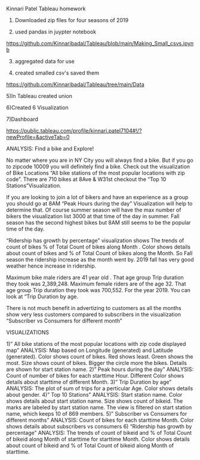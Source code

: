 Kinnari Patel Tableau homework

1) Downloaded zip files for four seasons of 2019

2) used pandas in juypter notebook

https://github.com/Kinnaribadal/Tableau/blob/main/Making_Small_csvs.ipynb

3) aggregated data for use

4) created smalled csv's saved them

https://github.com/Kinnaribadal/Tableau/tree/main/Data

5)In Tableau created union

6)Created 6 Visualization

7)Dashboard

https://public.tableau.com/profile/kinnari.patel7104#!/?newProfile=&activeTab=0

ANALYSIS: Find a bike and Explore! 
 
No matter where you are in NY City you will always find a bike. But if you go to zipcode 10009 you will definitely find a bike. Check out the visualization of  Bike Locations “All bike stations of the most popular locations with zip code”. There are 710 bikes at 8Ave & W31st checkout the “Top 10 Stations”Visualization. 
  
If you are looking to join a lot of bikers and have an experience as a group you should go at 8AM “Peak Hours during the day” Visualization will help to determine that. Of course summer season will have the max number of bikers the visualization list 3000 at that time of the day in summer. Fall season has the second highest bikes but 8AM still seems to be the popular time of the day. 
  
“Ridership has growth by percentage” visualization shows The trends of count of bikes  % of Total Count of bikes along Month . Color shows details about count of bikes and % of Total Count of bikes along the Month. So Fall season the ridership increase as the month went by. 2019 fall has very good weather hence increase in ridership. 
  
Maximum bike male riders are 41 year old . That age group Trip duration they took was 2,389,248. Maximum female riders are of the age 32. That age group Trip duration they took was 700,552.  For the year 2019. You can look at “Trip Duration by age. 
  
There is not much benefit in advertizing to customers as all the months show very less customers compared to subscribers in the visualization “Subscriber vs Consumers for different month” 
  
VISUALIZATIONS 
  
1)” All bike stations of the most popular locations with zip code displayed map” ANALYSIS: Map based on Longitude (generated) and Latitude (generated). Color shows count of bikes. Red shows least. Green shows the most. Size shows count of bikes. Bigger the circle more the bikes. Details are shown for start station name. 
2)” Peak hours during the day” ANALYSIS: Count of number of bikes for each starttime Hour. Different Color shows details about starttime of different Month. 
3)” Trip Duration by age” ANALYSIS: The plot of sum of trips for a perticular Age. Color shows details about gender. 
4)” Top 10 Stations” ANALYSIS: Start station name. Color shows details about start station name. Size shows count of bikeid. The marks are labeled by start station name. The view is filtered on start station name, which keeps 10 of 869 members. 
5)” Subscriber vs Consumers for different months” ANALYSIS: Count of bikes for each starttime Month. Color shows details about subscribers vs consumers 
6) “Ridership has growth by percentage” ANALYSIS: The trends of count of bikeid and % of Total Count of bikeid along Month of starttime for starttime Month. Color shows details about count of bikeid and % of Total Count of bikeid along Month of starttime. 
